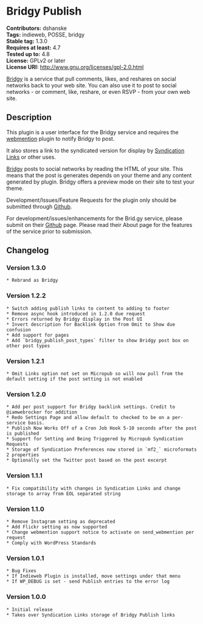 # Bridgy Publish #
**Contributors:** dshanske  
**Tags:** indieweb, POSSE, bridgy  
**Stable tag:** 1.3.0  
**Requires at least:** 4.7  
**Tested up to:** 4.8  
**License:** GPLv2 or later  
**License URI:** http://www.gnu.org/licenses/gpl-2.0.html  

[Bridgy](https://www.brid.gy) is a service that pull comments, likes, and reshares on social networks back to your web site. You can also use it to post to social networks - or comment, like, reshare, or even RSVP - from your own web site.

## Description ##

This plugin is a user interface for the Bridgy service and requires the [webmention](https://wordpress.org/plugins/webmention/) plugin to 
notify Bridgy to post. 

It also stores a link to the syndicated version for display by [Syndication Links](https://wordpress.org/plugins/syndication-links/) 
or other uses.

[Bridgy](https://www.brid.gy) posts to social networks by reading the HTML of your site. This means that the post is generates depends on your 
theme and any content generated by plugin. Bridgy offers a preview mode on their site to test your theme. 

Development/Issues/Feature Requests for the plugin only should be submitted through [Github](https://github.com/dshanske/bridgy-publish).

For development/issues/enhancements for the Brid.gy service, please submit on their [Github](https://github.com/snarfed/bridgy) page. Please read their About page for the features of the service prior to submission.


## Changelog ##

### Version 1.3.0 ###
	* Rebrand as Bridgy

### Version 1.2.2 ###
	* Switch adding publish links to content to adding to footer
	* Remove async hook introduced in 1.2.0 due request
	* Errors returned by Bridgy display in the Post UI
	* Invert description for Backlink Option from Omit to Show due confusion
	* Add support for pages
	* Add `bridgy_publish_post_types` filter to show Bridgy post box on other post types

### Version 1.2.1 ###
	* Omit Links option not set on Micropub so will now pull from the default setting if the post setting is not enabled

### Version 1.2.0 ###
	* Add per post support for Bridgy backlink settings. Credit to @iamwebrocker for addition
	* Redo Settings Page and allow default to checked to be on a per-service basis.
	* Publish Now Works Off of a Cron Job Hook 5-10 seconds after the post is published
	* Support for Setting and Being Triggered by Micropub Syndication Requests
	* Storage of Syndication Preferences now stored in `mf2_` microformats 2 properties
	* Optionally set the Twitter post based on the post excerpt

### Version 1.1.1 ###
	* Fix compatibility with changes in Syndication Links and change storage to array from EOL separated string

### Version 1.1.0 ###
	* Remove Instagram setting as deprecated
	* Add Flickr setting as now supported
	* Change webmention support notice to activate on send_webmention per request
	* Comply with WordPress Standards

### Version 1.0.1 ###
	* Bug Fixes
	* If Indieweb Plugin is installed, move settings under that menu
	* If WP_DEBUG is set - send Publish entries to the error log

### Version 1.0.0 ###
	* Initial release
	* Takes over Syndication Links storage of Bridgy Publish links


